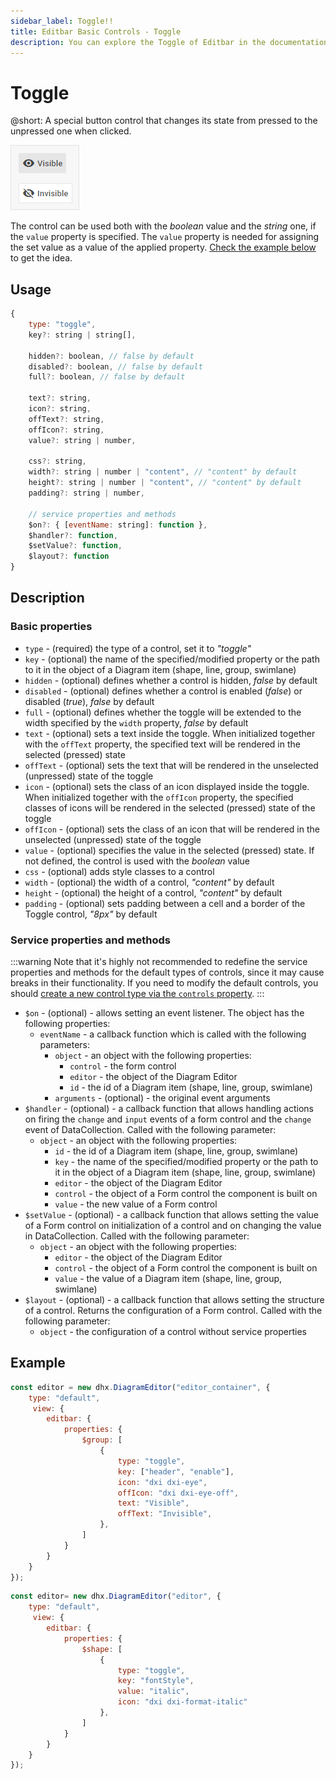 ```yaml
---
sidebar_label: Toggle!!
title: Editbar Basic Controls - Toggle 
description: You can explore the Toggle of Editbar in the documentation of the the DHTMLX JavaScript Diagram library. Browse developer guides and API reference, try out code examples and live demos, and download a free 30-day evaluation version of DHTMLX Suite.
---
```


# Toggle

@short: A special button control that changes its state from pressed to the unpressed one when clicked.

![Toggle control](../../../../assets/editbar-basic-controls/toggle.png)

The control can be used both with the *boolean* value and the *string* one, if the `value` property is specified. The `value` property is needed for assigning the set value as a value of the applied property. [Check the example below](#example) to get the idea.

## Usage

~~~js
{
    type: "toggle",
    key?: string | string[],

    hidden?: boolean, // false by default
    disabled?: boolean, // false by default
    full?: boolean, // false by default

    text?: string,
    icon?: string,
    offText?: string,
    offIcon?: string,
    value?: string | number,

    css?: string,
    width?: string | number | "content", // "content" by default
    height?: string | number | "content", // "content" by default
    padding?: string | number,

    // service properties and methods 
    $on?: { [eventName: string]: function },
    $handler?: function,
    $setValue?: function,
    $layout?: function
}
~~~

## Description

### Basic properties

- `type` - (required) the type of a control, set it to *"toggle"*
- `key` - (optional) the name of the specified/modified property or the path to it in the object of a Diagram item (shape, line, group, swimlane) 
- `hidden` - (optional) defines whether a control is hidden, *false* by default
- `disabled` - (optional) defines whether a control is enabled (*false*) or disabled (*true*), *false* by default
- `full` - (optional) defines whether the toggle will be extended to the width specified by the `width` property, *false* by default
- `text` - (optional) sets a text inside the toggle. When initialized together with the `offText` property, the specified text will be rendered in the selected (pressed) state
- `offText` - (optional) sets the text that will be rendered in the unselected (unpressed) state of the toggle
- `icon` - (optional) sets the class of an icon displayed inside the toggle. When initialized together with the `offIcon` property, the specified classes of icons will be rendered in the selected (pressed) state of the toggle
- `offIcon` - (optional) sets the class of an icon that will be rendered in the unselected (unpressed) state of the toggle
- `value` - (optional) specifies the value in the selected (pressed) state. If not defined, the control is used with the *boolean* value 
- `css` - (optional) adds style classes to a control
- `width` - (optional) the width of a control, *"content"* by default
- `height` - (optional) the height of a control, *"content"* by default
- `padding` - (optional) sets padding between a cell and a border of the Toggle control, *"8px"* by default

### Service properties and methods

:::warning
Note that it's highly not recommended to redefine the service properties and methods for the default types of controls, since it may cause breaks in their functionality. If you need to modify the default controls, you should [create a new control type via the `controls` property](/api/diagram_editor/editbar/config/controls_property/). 
:::

- `$on` - (optional) - allows setting an event listener. The object has the following properties:
    - `eventName`  - a callback function which is called with the following parameters:
        - `object` - an object with the following properties:
            - `control` - the form control
            - `editor` - the object of the Diagram Editor
            - `id` - the id of a Diagram item (shape, line, group, swimlane)
        - `arguments` - (optional) - the original event arguments
- `$handler` - (optional) - a callback function that allows handling actions on firing the `change` and `input` events of a form control and the `change` event of DataCollection. Called with the following parameter:
    - `object` - an object with the following properties:
        - `id` - the id of a Diagram item (shape, line, group, swimlane)
        - `key` - the name of the specified/modified property or the path to it in the object of a Diagram item (shape, line, group, swimlane)
        - `editor` - the object of the Diagram Editor
        - `control` - the object of a Form control the component is built on
        - `value` - the new value of a Form control
- `$setValue` - (optional) - a callback function that allows setting the value of a Form control on initialization of a control and on changing the value in DataCollection. Called with the following parameter:
    - `object` - an object with the following properties:
        - `editor` - the object of the Diagram Editor
        - `control` - the object of a Form control the component is built on
        - `value` - the value of a Diagram item (shape, line, group, swimlane)
- `$layout` - (optional) - a callback function that allows setting the structure of a control. Returns the configuration of a Form control. Called with the following parameter:
    - `object` - the configuration of a control without service properties

## Example

~~~js {7-14} title="Applying the boolean value for a toggle"
const editor = new dhx.DiagramEditor("editor_container", {
    type: "default",
     view: {
        editbar: {
            properties: {
                $group: [
                    {
                        type: "toggle",
                        key: ["header", "enable"],
                        icon: "dxi dxi-eye",
                        offIcon: "dxi dxi-eye-off",
                        text: "Visible",
                        offText: "Invisible",
                    },
                ]
            }
        }
    }
});
~~~

~~~js {7-12} title="Assigning the set value as a value of the applied property"
const editor= new dhx.DiagramEditor("editor", {
    type: "default",
     view: {
        editbar: {
            properties: {
                $shape: [
                    {
                        type: "toggle",
                        key: "fontStyle",
                        value: "italic",
                        icon: "dxi dxi-format-italic"        
                    },
                ]
            }
        }
    }
});
~~~
